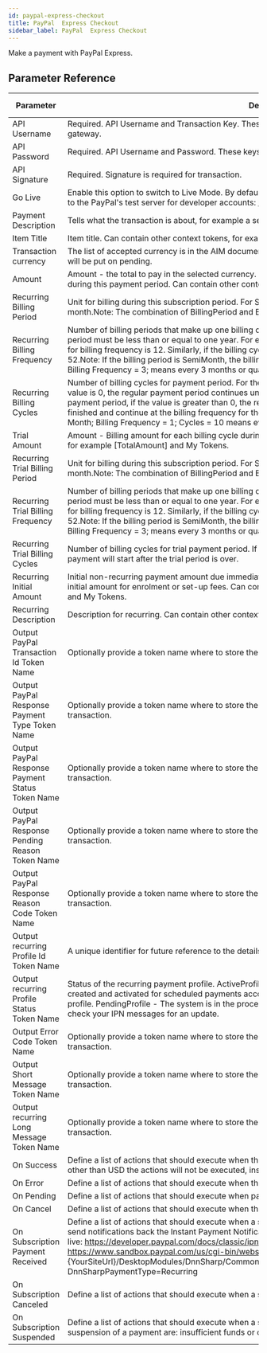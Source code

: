 ```yaml
---
id: paypal-express-checkout
title: PayPal  Express Checkout
sidebar_label: PayPal  Express Checkout
---
```



Make a payment with PayPal Express.

## Parameter Reference
| Parameter | Description | Supports Tokens | Default |
| -- | -- | -- | -- |
| API Username | Required. API Username and Transaction Key. These keys will authenticate requests to the payment gateway. | No | None |
| API Password | Required. API Username and Password. These keys will authenticate requests to the payment gateway. | No | None |
| API Signature | Required. Signature is required for transaction. | No | None |
| Go Live | Enable this option to switch to Live Mode. By default, unchecked, Test Mode, the transaction will be posted to the PayPal's test server for developer accounts: https://test.PayPal/gateway/transact.dll. | No | None |
| Payment Description | Tells what the transaction is about, for example a service name. This will appear in statements, receipts, etc. | No | None |
| Item Title | Item title. Can contain other context tokens, for example [TotalAmount] and My Tokens. | Yes | None |
| Transaction currency | The list of accepted currency is in the AIM documentation. If the currency is other than USD the transaction will be put on pending. | No | None |
| Amount | Amount - the total to pay in the selected currency. Amount(recurring) - Billing amount for each billing cycle during this payment period. Can contain other context tokens, for example [TotalAmount] and My Tokens. | Yes | None |
| Recurring Billing Period | Unit for billing during this subscription period. For SemiMonth, billing is done on the 1st and 15th of each month.Note: The combination of BillingPeriod and BillingFrequency cannot exceed one year. | No | None |
| Recurring Billing Frequency | Number of billing periods that make up one billing cycle.The combination of billing frequency and billing period must be less than or equal to one year. For example, if the billing cycle is Month, the maximum value for billing frequency is 12. Similarly, if the billing cycle is Week, the maximum value for billing frequency is 52.Note: If the billing period is SemiMonth, the billing frequency must be 1.Example: Billing Period = Month; Billing Frequency = 3; means every 3 months or quarterly | No | None |
| Recurring Billing Cycles | Number of billing cycles for payment period. For the regular payment period, if no value is specified or the value is 0, the regular payment period continues until the profile is canceled or deactivated. For the regular payment period, if the value is greater than 0, the regular payment period will expire after the trial period is finished and continue at the billing frequency for the specified number of cycles Example: Billing Period = Month; Billing Frequency = 1; Cycles = 10 means every months for the next 10 months | No | None |
| Trial Amount | Amount - Billing amount for each billing cycle during this payment period. Can contain other context tokens, for example [TotalAmount] and My Tokens. | Yes | None |
| Recurring Trial Billing Period | Unit for billing during this subscription period. For SemiMonth, billing is done on the 1st and 15th of each month.Note: The combination of BillingPeriod and BillingFrequency cannot exceed one year. | No | None |
| Recurring Trial Billing Frequency | Number of billing periods that make up one billing cycle.The combination of billing frequency and billing period must be less than or equal to one year. For example, if the billing cycle is Month, the maximum value for billing frequency is 12. Similarly, if the billing cycle is Week, the maximum value for billing frequency is 52.Note: If the billing period is SemiMonth, the billing frequency must be 1.Example: Billing Period = Month; Billing Frequency = 3; means every 3 months or quarterly | No | None |
| Recurring Trial Billing Cycles | Number of billing cycles for trial payment period. If left empty it will be automatically set to 1. The standard payment will start after the trial period is over. | No | None |
| Recurring Initial Amount | Initial non-recurring payment amount due immediately upon profile creation for recurring payments. Use an initial amount for enrolment or set-up fees. Can contain other context tokens, for example [TotalAmount] and My Tokens. | Yes | None |
| Recurring Description | Description for recurring. Can contain other context tokens, for example [TotalAmount] and My Tokens. | Yes | None |
| Output PayPal Transaction Id Token Name | Optionally provide a token name where to store the PayPal Transaction Id generated by the transaction. | No | None |
| Output PayPal Response Payment Type Token Name | Optionally provide a token name where to store the PayPal Response Payment Type generated by the transaction. | No | None |
| Output PayPal Response Payment Status Token Name | Optionally provide a token name where to store the PayPal Response Payment Status generated by the transaction. | No | None |
| Output PayPal Response Pending Reason Token Name | Optionally provide a token name where to store the PayPal Response Pending Reason generated by the transaction. | No | None |
| Output PayPal Response Reason Code Token Name | Optionally provide a token name where to store the PayPal Response Reason Code generated by the transaction. | No | None |
| Output recurring Profile Id Token Name | A unique identifier for future reference to the details of this recurring payment. | No | None |
| Output recurring Profile Status Token Name | Status of the recurring payment profile. ActiveProfile - The recurring payment profile has been successfully created and activated for scheduled payments according the billing instructions from the recurring payments profile. PendingProfile - The system is in the process of creating the recurring payment profile. Please check your IPN messages for an update. | No | None |
| Output Error Code Token Name | Optionally provide a token name where to store the PayPal Response Error Code generated by the transaction. | No | None |
| Output Short Message Token Name | Optionally provide a token name where to store the PayPal Response Error Short Message generated by the transaction. | No | None |
| Output recurring Long Message Token Name | Optionally provide a token name where to store the PayPal Response Error Long Message generated by the transaction. | No | None |
| On Success | Define a list of actions that should execute when this action's result is Success. If the transaction currency is other than USD the actions will not be executed, instead the OnPending actions will be executed. | No | None |
| On Error | Define a list of actions that should execute when this action's result is Error. | No | None |
| On Pending | Define a list of actions that should execute when paypal can't send back an instant response. | No | None |
| On Cancel | Define a list of actions that should execute when the user cancels the pruchase/subscription. | No | None |
| On Subscription Payment Received | Define a list of actions that should execute when a subscription payment is received. In order for paypal to send notifications back the Instant Payment Notification Url must be set manunally as described here: For live: https://developer.paypal.com/docs/classic/ipn/integration-guide/IPNSetup/ For sandbox: https://www.sandbox.paypal.com/us/cgi-bin/webscr?cmd=_profile-ipn-notify The IPN Url: {YourSiteUrl}/DesktopModules/DnnSharp/Common/WebHandlers/PayPalExpressCheckoutHandler.ashx/Ipn?DnnSharpPaymentType=Recurring | No | None |
| On Subscription Canceled | Define a list of actions that should execute when a subscription is canceled. | No | None |
| On Subscription Suspended | Define a list of actions that should execute when a subscription is suspended. Common reasons for the suspension of a payment are: insufficient funds or card expiration. | No | None |
